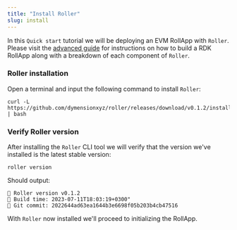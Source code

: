 ```yaml
---
title: "Install Roller"
slug: install
---
```


In this `Quick start` tutorial we will be deploying an EVM RollApp with `Roller`. Please visit the [advanced guide](/docs/build/adv-guide/roller-adv/install-adv.md) for instructions on how to build a RDK RollApp along with a breakdown of each component of `Roller`.

### Roller installation

Open a terminal and input the following command to install `Roller`:

```
curl -L https://github.com/dymensionxyz/roller/releases/download/v0.1.2/install.sh | bash
```

### Verify Roller version

After installing the `Roller` CLI tool we will verify that the version we've installed is the latest stable version:

```
roller version
```

Should output:

```
💈 Roller version v0.1.2
💈 Build time: 2023-07-11T18:03:19+0300"
💈 Git commit: 2022644ad63ea1644b3e6698f05b203b4cb47516
```

With `Roller` now installed we'll proceed to initializing the RollApp.
